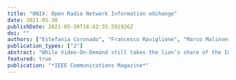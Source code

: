 ```yaml
---
title: "ONIX: Open Radio Network Information eXchange"
date: 2021-05-30
publishDate: 2021-05-30T18:42:35.591926Z
doi: ""
authors: ["Estefania Coronado", "Francesco Raviglione", "Marco Malinverno", "Claudio Casetti", "Ana Cantarero", "Gabriel Cebrián-Márquez", "Roberto Riggio"]
publication_types: ["2"]
abstract: "While Video-On-Demand still takes the lion’s share of the Internet traffic, we are witnessing a significant increase in the adoption of mobile applications defined by tight bitrate and latency requirements, e.g., augmented/virtual reality. Supporting such applications over a mobile network is very challenging due to the unsteady nature of the network and the long distance between the users and the application backend, which usually sits in the cloud. To address these and other challenges, like security, reliability, and scalability, a new paradigm termed Multi-access Edge Computing (MEC) has emerged. MEC places computational resources closer to the end users, thus reducing the overall end-to-end latency and the utilization of the network backhaul. However, to adapt to the volatile nature of a mobile network, MEC applications need real-time information about the status of the radio channel. The ETSI-defined Radio Network Information Service (RNIS) is in charge of providing MEC applications with up-to-date information about the radio network. In this paper, we first discuss three use cases that can benefit from the RNIS (collision avoidance, media streaming, and Industrial Internet of Things). Then, we analyze the requirements and challenges underpinning the design of a scalable RNIS platform and we report on a prototype implementation and on its evaluation. Finally, we provide a roadmap of future research challenges"
featured: true
publication: "*IEEE Communications Magazine*"
---
```


